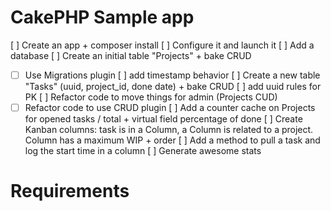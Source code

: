 # CakePHP Sample app

[ ] Create an app + composer install
[ ] Configure it and launch it
[ ] Add a database
[ ] Create an initial table "Projects" + bake CRUD
+[ ] Use Migrations plugin
    [ ] add timestamp behavior
[ ] Create a new table "Tasks" (uuid, project_id, done date) + bake CRUD
    [ ] add uuid rules for PK
[ ] Refactor code to move things for admin (Projects CUD)
+[ ] Refactor code to use CRUD plugin
[ ] Add a counter cache on Projects for opened tasks / total + virtual field percentage of done
[ ] Create Kanban columns: task is in a Column, a Column is related to a project. Column has a maximum WIP + order
[ ] Add a method to pull a task and log the start time in a column
[ ] Generate awesome stats

# Requirements